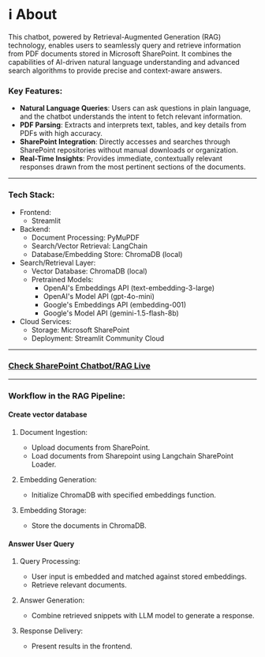 # ℹ️ About

This chatbot, powered by Retrieval-Augmented Generation (RAG) technology, enables users to seamlessly query and retrieve information from PDF documents stored in Microsoft SharePoint. It combines the capabilities of AI-driven natural language understanding and advanced search algorithms to provide precise and context-aware answers.

### Key Features:

- **Natural Language Queries**: Users can ask questions in plain language, and the chatbot understands the intent to fetch relevant information.
- **PDF Parsing**: Extracts and interprets text, tables, and key details from PDFs with high accuracy.
- **SharePoint Integration**: Directly accesses and searches through SharePoint repositories without manual downloads or organization.
- **Real-Time Insights**: Provides immediate, contextually relevant responses drawn from the most pertinent sections of the documents.

---

### Tech Stack:

- Frontend:
  - Streamlit
- Backend:
  - Document Processing: PyMuPDF
  - Search/Vector Retrieval: LangChain
  - Database/Embedding Store: ChromaDB (local)
- Search/Retrieval Layer:
  - Vector Database: ChromaDB (local)
  - Pretrained Models:
    - OpenAI's Embeddings API (text-embedding-3-large)
    - OpenAI's Model API (gpt-4o-mini)
    - Google's Embeddings API (embedding-001)
    - Google's Model API (gemini-1.5-flash-8b)
- Cloud Services:
  - Storage: Microsoft SharePoint
  - Deployment: Streamlit Community Cloud

---

### <a href="https://finance-chatbot-vincent-cheng.streamlit.app/" target="_blank">Check SharePoint Chatbot/RAG Live</a>

---

### Workflow in the RAG Pipeline:

#### Create vector database

1. Document Ingestion:

   - Upload documents from SharePoint.
   - Load documents from Sharepoint using Langchain SharePoint Loader.

2. Embedding Generation:

   - Initialize ChromaDB with specified embeddings function.

3. Embedding Storage:
   - Store the documents in ChromaDB.

#### Answer User Query

1. Query Processing:

   - User input is embedded and matched against stored embeddings.
   - Retrieve relevant documents.

2. Answer Generation:

   - Combine retrieved snippets with LLM model to generate a response.

3. Response Delivery:
   - Present results in the frontend.
